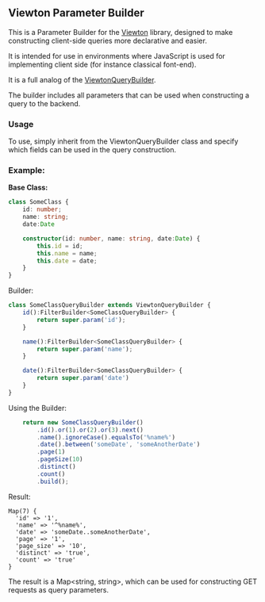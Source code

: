 Viewton Parameter Builder
---

This is a Parameter Builder for the [Viewton]() library, designed to make constructing client-side queries more declarative and easier. 

It is intended for use in environments where JavaScript is used for implementing client side (for instance classical font-end). 

It is a full analog of the [ViewtonQueryBuilder]().

The builder includes all parameters that can be used when constructing a query to the backend.

### Usage
To use, simply inherit from the ViewtonQueryBuilder class and specify which fields can be used in the query construction.

### Example:

**Base Class:**

```typescript
class SomeClass {
    id: number;
    name: string;
    date:Date

    constructor(id: number, name: string, date:Date) {
        this.id = id;
        this.name = name;
        this.date = date;
    }
}
```

Builder:

```typescript
class SomeClassQueryBuilder extends ViewtonQueryBuilder {
    id():FilterBuilder<SomeClassQueryBuilder> {
        return super.param('id');
    }

    name():FilterBuilder<SomeClassQueryBuilder> {
        return super.param('name');
    }

    date():FilterBuilder<SomeClassQueryBuilder> {
        return super.param('date')
    }
}
```

Using the Builder:

```typescript
    return new SomeClassQueryBuilder()
        .id().or(1).or(2).or(3).next()
        .name().ignoreCase().equalsTo('%name%')
        .date().between('someDate', 'someAnotherDate')
        .page(1)
        .pageSize(10)
        .distinct()
        .count()
        .build();
```

Result:

```
Map(7) {
  'id' => '1',
  'name' => '^%name%',
  'date' => 'someDate..someAnotherDate',
  'page' => '1',
  'page_size' => '10',
  'distinct' => 'true',
  'count' => 'true'
}
```

The result is a Map<string, string>, which can be used for constructing GET requests as query parameters.